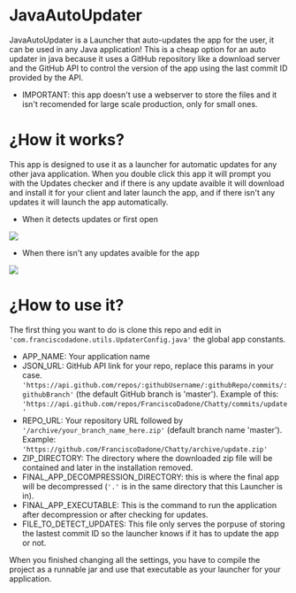 # JavaAutoUpdater

JavaAutoUpdater is a Launcher that auto-updates the app for the user, it can be used in any Java application!
This is a cheap option for an auto updater in java because it uses a GitHub repository like a download server and the GitHub API to control the version of the app using the last commit ID provided by the API.

 - IMPORTANT: this app doesn't use a webserver to store the files and it isn't recomended for large scale production, only for small ones.
 
 
 # ¿How it works?
  This app is designed to use it as a launcher for automatic updates for any other java application.
  When you double click this app it will prompt you with the Updates checker and if there is any update avaible it will download and install it for your client and later launch the app, and if there isn't any updates it will launch the app automatically.
  
 - When it detects updates or first open
 
 ![](https://media.giphy.com/media/JQAxNQixOdaVghR8S7/giphy.gif)
 
 - When there isn't any updates avaible for the app
 
 ![](https://media.giphy.com/media/cPO9DlKKNLPxDs5Cvw/giphy.gif)
 
 
 
 # ¿How to use it?
 
 The first thing you want to do is clone this repo and edit in ```'com.franciscodadone.utils.UpdaterConfig.java'``` the global app constants.
  - APP_NAME: Your application name
  - JSON_URL: GitHub API link for your repo, replace this params in your case. ```'https://api.github.com/repos/:githubUsername/:githubRepo/commits/:githubBranch'``` (the default GitHub branch is 'master'). Example of this: ```'https://api.github.com/repos/FranciscoDadone/Chatty/commits/update'```
  - REPO_URL: Your repository URL followed by ```'/archive/your_branch_name_here.zip'``` (default branch name 'master'). Example: ```'https://github.com/FranciscoDadone/Chatty/archive/update.zip'```
  - ZIP_DIRECTORY: The directory where the downloaded zip file will be contained and later in the installation removed.
  - FINAL_APP_DECOMPRESSION_DIRECTORY: this is where the final app will be decompressed (```'.'``` is in the same directory that this Launcher is in).
  - FINAL_APP_EXECUTABLE: This is the command to run the application after decompression or after checking for updates.
  - FILE_TO_DETECT_UPDATES: This file only serves the porpuse of storing the lastest commit ID so the launcher knows if it has to update the app or not.
  
 When you finished changing all the settings, you have to compile the project as a runnable jar and use that executable as your launcher for your application.
